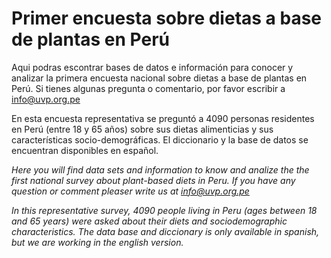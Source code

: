 # Primer encuesta sobre dietas a base de plantas en Perú
Aqui podras escontrar bases de datos e información para conocer y analizar la primera encuesta nacional sobre dietas a base de plantas en Perú. Si tienes algunas pregunta o comentario, por favor escribir a info@uvp.org.pe

En esta encuesta representativa se preguntó a 4090 personas residentes en Perú (entre 18 y 65 años) sobre sus dietas alimenticias y sus características socio-demográficas. El diccionario y la base de datos se encuentran disponibles en español.

*Here you will find data sets and information to know and analize the the first national survey about plant-based diets in Peru. If you have any question or comment pleaser write us at info@uvp.org.pe*

*In this representative survey, 4090 people living in Peru (ages between 18 and 65 years) were asked about their diets and sociodemographic characteristics. The data base and diccionary is only available in spanish, but we are working in the english version.*

